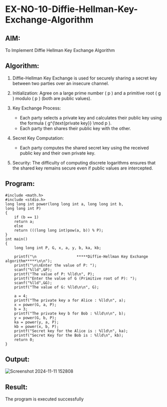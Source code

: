 # EX-NO-10-Diffie-Hellman-Key-Exchange-Algorithm

## AIM:
To Implement Diffie Hellman Key Exchange Algorithm 

## Algorithm:

1. Diffie-Hellman Key Exchange is used for securely sharing a secret key between two parties over an insecure channel.

2. Initialization: Agree on a large prime number \( p \) and a primitive root \( g \) modulo \( p \) (both are public values).

3. Key Exchange Process: 
   - Each party selects a private key and calculates their public key using the formula \( g^{\text{private key}} \mod p \).
   - Each party then shares their public key with the other.

4. Secret Key Computation: 
   - Each party computes the shared secret key using the received public key and their own private key.

5. Security: The difficulty of computing discrete logarithms ensures that the shared key remains secure even if public values are intercepted.

## Program:
```
#include <math.h>
#include <stdio.h>
long long int power(long long int a, long long int b,
long long int P)
{
    if (b == 1)
    return a;
    else
    return (((long long int)pow(a, b)) % P);
}
int main()
{
    long long int P, G, x, a, y, b, ka, kb;
    
    printf("\n                  *****Diffie-Hellman Key Exchange algorithm*****\n\n");
    printf("\n\nEnter the value of P: ");
    scanf("%lld",&P); 
    printf("The value of P: %lld\n", P);
    printf("Enter the value of G (Primitive root of P): ");
    scanf("%lld",&G); 
    printf("The value of G: %lld\n\n", G);
    
    a = 4; 
    printf("The private key a for Alice : %lld\n", a);
    x = power(G, a, P);
    b = 3; 
    printf("The private key b for Bob : %lld\n\n", b);
    y = power(G, b, P); 
    ka = power(y, a, P); 
    kb = power(x, b, P); 
    printf("Secret key for the Alice is : %lld\n", ka);
    printf("Secret Key for the Bob is : %lld\n", kb);
    return 0;
}
```
## Output:
![Screenshot 2024-11-11 152808](https://github.com/user-attachments/assets/466d9861-de18-4105-abc8-017255cf3ee9)

## Result:
  The program is executed successfully


